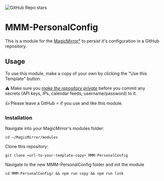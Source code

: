 ![GitHub Repo stars](https://img.shields.io/github/stars/CFenner/MMM-PersonalConfig-Template?style=social)

# MMM-PersonalConfig

This is a module for the [MagicMirror²](https://magicmirror.builders/) to persist it's configuration in a GitHub repository.

## Usage

To use this module, make a copy of your own by clicking the "Use this Template" button.

⚠️ Make sure you [*make the repository private*](https://docs.github.com/en/repositories/managing-your-repositorys-settings-and-features/managing-repository-settings/setting-repository-visibility#making-a-repository-private) before you commit any secrets (API keys, IPs, calendar feeds, username/password) to it.

👍 Please leave a GitHub ⭐ if you use and like this module.

### Installation

Navigate into your MagicMirror's modules folder:

```shell
cd ~/MagicMirror/modules
```

Clone this repository:

```shell
git clone <url-to-your-template-copy> MMM-PersonalConfig
```

Navigate to the new MMM-PersonalConfig folder and init the module

```shell
cd MMM-PersonalConfig/ && npm run copy && npm run link
```
